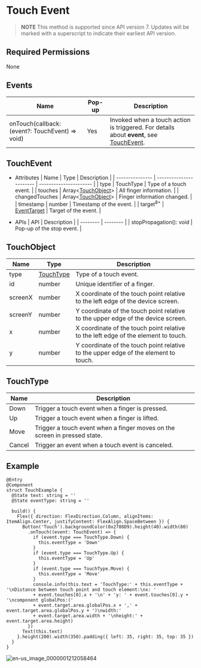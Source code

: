 # Touch Event


> **NOTE**
> This method is supported since API version 7. Updates will be marked with a superscript to indicate their earliest API version.


## Required Permissions

None


## Events

| Name | Pop-up | Description |
| -------- | -------- | -------- |
| onTouch(callback: (event?: TouchEvent) =&gt; void) | Yes | Invoked when a touch action is triggered. For details about **event**, see [TouchEvent](#touchevent). |


## TouchEvent

- Attributes
  | Name                       | Type                       | Description |
  | --------------- | ----------------------- | ---------------------- |
  | type                | TouchType | Type of a touch event. |
  | touches             | Array&lt;[TouchObject](#touchobject)&gt; | All finger information. |
  | changedTouches      | Array&lt;[TouchObject](#touchobject)&gt; | Finger information changed. |
  | timestamp           | number | Timestamp of the event. |
  | target<sup>8+</sup> | [EventTarget](ts-universal-events-click.md#eventtarget8) | Target of the event. |

- APIs
    | API | Description |
  | -------- | -------- |
  | stopPropagation(): void | Pop-up of the stop event. |

## TouchObject
| Name | Type | Description |
| -------- | -------- | -------- |
| type | [TouchType](#touchtype) | Type of a touch event. |
| id   | number | Unique identifier of a finger. |
| screenX | number | X coordinate of the touch point relative to the left edge of the device screen. |
| screenY | number | Y coordinate of the touch point relative to the upper edge of the device screen. |
| x | number | X coordinate of the touch point relative to the left edge of the element to touch. |
| y | number | Y coordinate of the touch point relative to the upper edge of the element to touch. |

## TouchType
| Name | Description |
| -------- | -------- |
| Down | Trigger a touch event when a finger is pressed. |
| Up   | Trigger a touch event when a finger is lifted. |
| Move | Trigger a touch event when a finger moves on the screen in pressed state. |
| Cancel | Trigger an event when a touch event is canceled. |


## Example


```
@Entry
@Component
struct TouchExample {
  @State text: string = ''
  @State eventType: string = ''

  build() {
    Flex({ direction: FlexDirection.Column, alignItems: ItemAlign.Center, justifyContent: FlexAlign.SpaceBetween }) {
      Button('Touch').backgroundColor(0x2788D9).height(40).width(80)
        .onTouch((event: TouchEvent) => {
          if (event.type === TouchType.Down) {
            this.eventType = 'Down'
          }
          if (event.type === TouchType.Up) {
            this.eventType = 'Up'
          }
          if (event.type === TouchType.Move) {
            this.eventType = 'Move'
          }
          console.info(this.text = 'TouchType:' + this.eventType + '\nDistance between touch point and touch element:\nx: '
          + event.touches[0].x + '\n' + 'y: ' + event.touches[0].y + '\ncomponent globalPos:('
          + event.target.area.globalPos.x + ',' + event.target.area.globalPos.y + ')\nwidth:'
          + event.target.area.width + '\nheight:' + event.target.area.height)
        })
      Text(this.text)
    }.height(200).width(350).padding({ left: 35, right: 35, top: 35 })
  }
}
```

![en-us_image_0000001212058464](figures/en-us_image_0000001212058464.gif)
